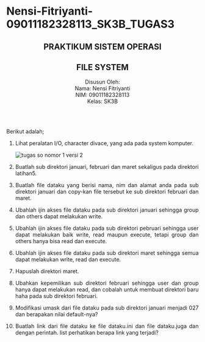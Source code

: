 # Nensi-Fitriyanti-09011182328113_SK3B_TUGAS3
<div align="center">

## PRAKTIKUM SISTEM OPERASI 
## FILE SYSTEM

Disusun Oleh:\
Nama: Nensi Fitriyanti\
NIM: 09011182328113\
Kelas: SK3B

<br>
<br>

</div>

<div align="justify">
  
Berikut adalah;

1. Lihat peralatan I/O, character divace, yang ada pada system komputer.

   ![tugas so nomor 1 versi 2](https://github.com/user-attachments/assets/b05420d1-0819-48e1-9caf-a3bf84a7b9b7)

2. Buatlah sub direktori januari, februari dan maret sekaligus pada direktori latihan5.

3. Buatlah file dataku yang berisi nama, nim dan alamat anda pada sub direktori januari dan copy-kan file tersebut ke        sub direktori februari dan maret.

4. Ubahlah ijin akses file dataku pada sub direktori januari sehingga group dan others dapat melakukan write.

5. Ubahlah ijin akses file dataku pada sub direktori pebruari sehingga user dapat melakukan baik write, read maupun         execute, tetapi group dan others hanya bisa read dan execute.

6. Ubahlah ijin akses file dataku pada sub direktori maret sehingga semua dapat melakukan write, read dan execute.

7. Hapuslah direktori maret.
8. Ubahkan kepemilikan sub direktori februari sehingga user dan group hanya dapat melakukan read, dan cobalah untuk         membuat direktori baru haha pada sub direktori februari.

9. Modifikasi umask dari file dataku pada sub direktori januari menjadi 027 dan berapakan nilai default-nya?

10. Buatlah link dari file dataku ke file dataku.ini dan file dataku.juga dan dengan perintah. list perhatikan berapa        link yang terjadi?
